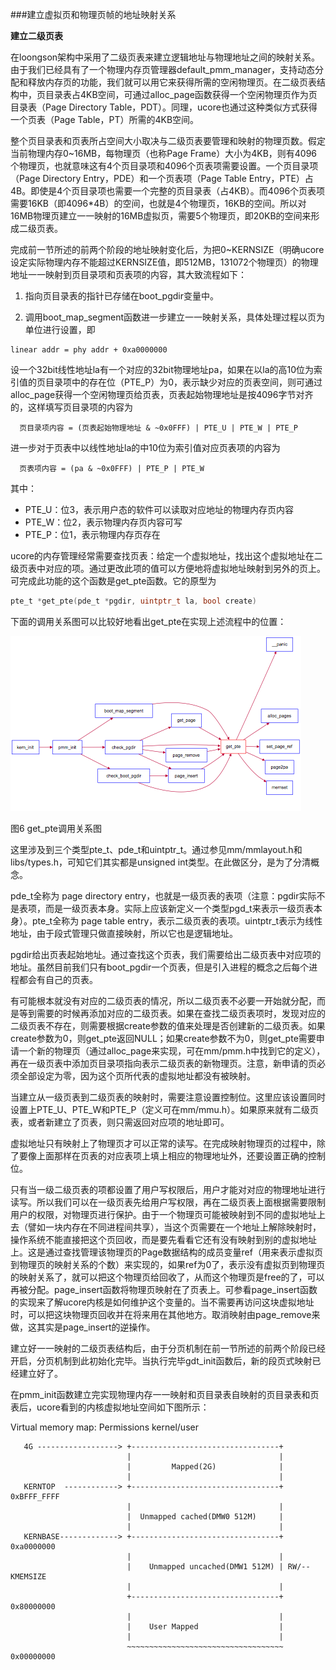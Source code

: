 
###建立虚拟页和物理页帧的地址映射关系

**建立二级页表**

在loongson架构中采用了二级页表来建立逻辑地址与物理地址之间的映射关系。由于我们已经具有了一个物理内存页管理器default\_pmm\_manager，支持动态分配和释放内存页的功能，我们就可以用它来获得所需的空闲物理页。在二级页表结构中，页目录表占4KB空间，可通过alloc\_page函数获得一个空闲物理页作为页目录表（Page Directory Table，PDT）。同理，ucore也通过这种类似方式获得一个页表（Page Table，PT）所需的4KB空间。

整个页目录表和页表所占空间大小取决与二级页表要管理和映射的物理页数。假定当前物理内存0~16MB，每物理页（也称Page Frame）大小为4KB，则有4096个物理页，也就意味这有4个页目录项和4096个页表项需要设置。一个页目录项（Page Directory Entry，PDE）和一个页表项（Page Table Entry，PTE）占4B。即使是4个页目录项也需要一个完整的页目录表（占4KB）。而4096个页表项需要16KB（即4096*4B）的空间，也就是4个物理页，16KB的空间。所以对16MB物理页建立一一映射的16MB虚拟页，需要5个物理页，即20KB的空间来形成二级页表。

完成前一节所述的前两个阶段的地址映射变化后，为把0\~KERNSIZE（明确ucore设定实际物理内存不能超过KERNSIZE值，即512MB，131072个物理页）的物理地址一一映射到页目录项和页表项的内容，其大致流程如下：

1. 指向页目录表的指针已存储在boot_pgdir变量中。

3. 调用boot\_map\_segment函数进一步建立一一映射关系，具体处理过程以页为单位进行设置，即

```
linear addr = phy addr + 0xa0000000
```
设一个32bit线性地址la有一个对应的32bit物理地址pa，如果在以la的高10位为索引值的页目录项中的存在位（PTE\_P）为0，表示缺少对应的页表空间，则可通过alloc\_page获得一个空闲物理页给页表，页表起始物理地址是按4096字节对齐的，这样填写页目录项的内容为
```
  页目录项内容 = (页表起始物理地址 & ~0x0FFF) | PTE_U | PTE_W | PTE_P
```
进一步对于页表中以线性地址la的中10位为索引值对应页表项的内容为
```
  页表项内容 = (pa & ~0x0FFF) | PTE_P | PTE_W
```
其中：

* PTE\_U：位3，表示用户态的软件可以读取对应地址的物理内存页内容
* PTE\_W：位2，表示物理内存页内容可写
* PTE\_P：位1，表示物理内存页存在

ucore的内存管理经常需要查找页表：给定一个虚拟地址，找出这个虚拟地址在二级页表中对应的项。通过更改此项的值可以方便地将虚拟地址映射到另外的页上。可完成此功能的这个函数是get\_pte函数。它的原型为
```c
pte_t *get_pte(pde_t *pgdir, uintptr_t la, bool create)
```
下面的调用关系图可以比较好地看出get\_pte在实现上述流程中的位置：

![](../lab2_figs/image007.png)

图6 get\_pte调用关系图

这里涉及到三个类型pte\_t、pde\_t和uintptr\_t。通过参见mm/mmlayout.h和libs/types.h，可知它们其实都是unsigned int类型。在此做区分，是为了分清概念。

pde\_t全称为 page directory entry，也就是一级页表的表项（注意：pgdir实际不是表项，而是一级页表本身。实际上应该新定义一个类型pgd\_t来表示一级页表本身）。pte\_t全称为 page table entry，表示二级页表的表项。uintptr\_t表示为线性地址，由于段式管理只做直接映射，所以它也是逻辑地址。

pgdir给出页表起始地址。通过查找这个页表，我们需要给出二级页表中对应项的地址。虽然目前我们只有boot\_pgdir一个页表，但是引入进程的概念之后每个进程都会有自己的页表。

有可能根本就没有对应的二级页表的情况，所以二级页表不必要一开始就分配，而是等到需要的时候再添加对应的二级页表。如果在查找二级页表项时，发现对应的二级页表不存在，则需要根据create参数的值来处理是否创建新的二级页表。如果create参数为0，则get\_pte返回NULL；如果create参数不为0，则get\_pte需要申请一个新的物理页（通过alloc\_page来实现，可在mm/pmm.h中找到它的定义），再在一级页表中添加页目录项指向表示二级页表的新物理页。注意，新申请的页必须全部设定为零，因为这个页所代表的虚拟地址都没有被映射。

当建立从一级页表到二级页表的映射时，需要注意设置控制位。这里应该设置同时设置上PTE\_U、PTE\_W和PTE\_P（定义可在mm/mmu.h）。如果原来就有二级页表，或者新建立了页表，则只需返回对应项的地址即可。

虚拟地址只有映射上了物理页才可以正常的读写。在完成映射物理页的过程中，除了要像上面那样在页表的对应表项上填上相应的物理地址外，还要设置正确的控制位。

只有当一级二级页表的项都设置了用户写权限后，用户才能对对应的物理地址进行读写。所以我们可以在一级页表先给用户写权限，再在二级页表上面根据需要限制用户的权限，对物理页进行保护。由于一个物理页可能被映射到不同的虚拟地址上去（譬如一块内存在不同进程间共享），当这个页需要在一个地址上解除映射时，操作系统不能直接把这个页回收，而是要先看看它还有没有映射到别的虚拟地址上。这是通过查找管理该物理页的Page数据结构的成员变量ref（用来表示虚拟页到物理页的映射关系的个数）来实现的，如果ref为0了，表示没有虚拟页到物理页的映射关系了，就可以把这个物理页给回收了，从而这个物理页是free的了，可以再被分配。page\_insert函数将物理页映射在了页表上。可参看page\_insert函数的实现来了解ucore内核是如何维护这个变量的。当不需要再访问这块虚拟地址时，可以把这块物理页回收并在将来用在其他地方。取消映射由page\_remove来做，这其实是page\_insert的逆操作。

建立好一一映射的二级页表结构后，由于分页机制在前一节所述的前两个阶段已经开启，分页机制到此初始化完毕。当执行完毕gdt\_init函数后，新的段页式映射已经建立好了。

在pmm\_init函数建立完实现物理内存一一映射和页目录表自映射的页目录表和页表后，ucore看到的内核虚拟地址空间如下图所示：


  Virtual memory map:                                          Permissions
                                                                kernel/user
  
       4G ------------------> +---------------------------------+
                              |                                 |
                              |         Mapped(2G)              |
                              |                                 |
       KERNTOP  ------------> +---------------------------------+ 0xBFFF_FFFF
                              |                                 | 
                              |  Unmapped cached(DMW0 512M)     |
                              |                                 | 
       KERNBASE-------------> +---------------------------------+ 0xa0000000
                              |                                 |
                              |    Unmapped uncached(DMW1 512M) | RW/-- KMEMSIZE
                              |                                 |
                              +---------------------------------+ 0x80000000
                              |                                 |
                              |    User Mapped                  |
                              |                                 |
                              ~~~~~~~~~~~~~~~~~~~~~~~~~~~~~~~~~~~ 0x00000000
   
  
  
